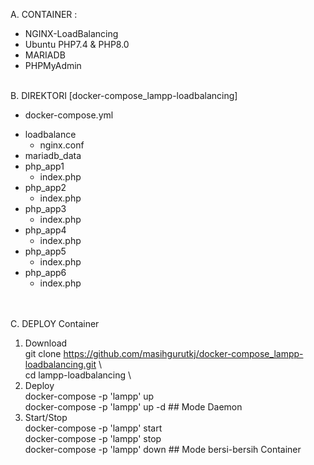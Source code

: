 A. CONTAINER : <br/>
- NGINX-LoadBalancing<br/>
- Ubuntu PHP7.4 & PHP8.0<br/>
- MARIADB<br/>
- PHPMyAdmin <br/><br/>

B. DIREKTORI [docker-compose_lampp-loadbalancing]<br/>
  - docker-compose.yml<br/>
  + loadbalance<br/>
    - nginx.conf<br/>
  + mariadb_data<br/>
  + php_app1<br/>
    - index.php<br/>
  + php_app2<br/>
    - index.php<br/>
  + php_app3<br/>
    - index.php<br/>
  + php_app4<br/>
    - index.php<br/>
  + php_app5<br/>
    - index.php<br/>
  + php_app6<br/>
    - index.php <br/><br/><br/>

C. DEPLOY Container<br/>
1. Download <br/>
   git clone https://github.com/masihgurutkj/docker-compose_lampp-loadbalancing.git \ <br/>
   cd lampp-loadbalancing \ <br/>
2. Deploy <br/>
   docker-compose -p 'lampp' up    <br/>
   docker-compose -p 'lampp' up -d  ## Mode Daemon<br/>
3. Start/Stop  <br/>
   docker-compose -p 'lampp' start <br/>
   docker-compose -p 'lampp' stop <br/>
   docker-compose -p 'lampp' down ## Mode bersi-bersih Container <br/>

